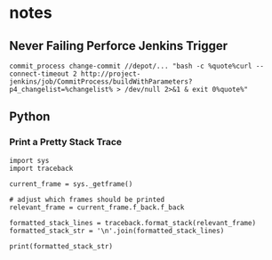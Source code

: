 # notes
## Never Failing Perforce Jenkins Trigger
```
commit_process change-commit //depot/... "bash -c %quote%curl --connect-timeout 2 http://project-jenkins/job/CommitProcess/buildWithParameters?p4_changelist=%changelist% > /dev/null 2>&1 & exit 0%quote%"
```
## Python
### Print a Pretty Stack Trace
```
import sys
import traceback

current_frame = sys._getframe()

# adjust which frames should be printed
relevant_frame = current_frame.f_back.f_back

formatted_stack_lines = traceback.format_stack(relevant_frame)
formatted_stack_str = '\n'.join(formatted_stack_lines)

print(formatted_stack_str)
```
